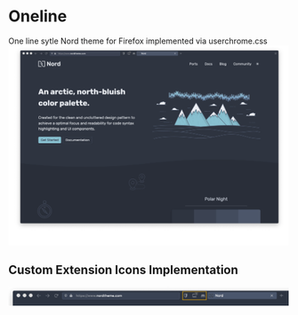 # Oneline
One line sytle Nord theme for Firefox implemented via userchrome.css
![alt text](https://raw.githubusercontent.com/ultrahumanite/oneline/master/screenshots/main_window.png)

## Custom Extension Icons Implementation
![alt text](https://raw.githubusercontent.com/ultrahumanite/oneline/master/screenshots/extension_icons.png)
